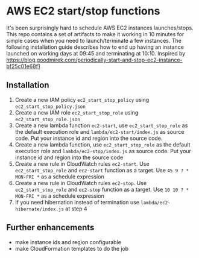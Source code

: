 # AWS EC2 start/stop functions

It's been surprisingly hard to schedule AWS EC2 instances launches/stops. 
This repo contains a set of artifacts to make it working in 10 minutes for simple cases when you need to launch/terminate a few instances. The following installation guide describes how to end up having an instance launched on working days at 09:45 and terminating at 10:10.
Inspired by https://blog.goodmirek.com/periodically-start-and-stop-ec2-instance-bf25c01e68f1

## Installation
1. Create a new IAM policy `ec2_start_stop_policy` using `ec2_start_stop_policy.json`
2. Create a new IAM role `ec2_start_stop_role` using `ec2_start_stop_role.json`
3. Create a new lambda function `ec2-start`, use `ec2_start_stop_role` as the default execution role and `lambda/ec2-start/index.js` as source code. Put your instance id and region into the source code.
4. Create a new lambda function, use `ec2_start_stop_role` as the default execution role and `lambda/ec2-stop/index.js` as source code. Put your instance id and region into the source code
5. Create a new rule in CloudWatch rules `ec2-start`. Use `ec2_start_stop_role` and `ec2-start` function as a target. Use `45 9 ? * MON-FRI *` as a schedule expression
6. Create a new rule in CloudWatch rules `ec2-stop`. Use `ec2_start_stop_role` and `ec2-stop` function as a target. Use `10 10 ? * MON-FRI *` as a schedule expression
7. If you need hibernation instead of termination use `lambda/ec2-hibernate/index.js` at step 4

## Further enhancements
- make instance ids and region configurable
- make CloudFormation templates to do the job
